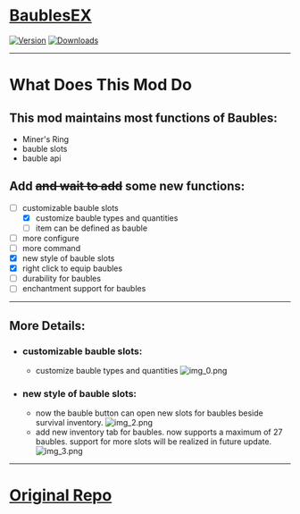 # [BaublesEX](https://www.curseforge.com/minecraft/mc-mods/baublesex)

[![Version](https://cf.way2muchnoise.eu/versions/For%20MC_baublesex_all.svg)](https://www.curseforge.com/minecraft/mc-mods/baublesex)
[![Downloads](https://cf.way2muchnoise.eu/full_baublesex_downloads.svg)](https://www.curseforge.com/minecraft/mc-mods/baublesex)

---

# What Does This Mod Do

## This mod maintains most functions of Baubles:
- Miner's Ring
- bauble slots
- bauble api

## Add ~~and wait to add~~ some new functions:
- [ ] customizable bauble slots
  - [x] customize bauble types and quantities
  - [ ] item can be defined as bauble
- [ ] more configure
- [ ] more command
- [x] new style of bauble slots
- [x] right click to equip baubles
- [ ] durability for baubles
- [ ] enchantment support for baubles

---

## More Details:

- ### customizable bauble slots:
  - customize bauble types and quantities ![img_0.png](https://i.imgur.com/r4DF4Pf.png)

- ### new style of bauble slots:
  - now the bauble button can open new slots for baubles beside survival inventory. ![img_2.png](https://i.imgur.com/tyN637Y.png)
  - add new inventory tab for baubles. now supports a maximum of 27 baubles. support for more slots will be realized in future update. ![img_3.png](https://i.imgur.com/fVpMhRW.png)

---

#  [Original Repo](https://github.com/Azanor/Baubles)